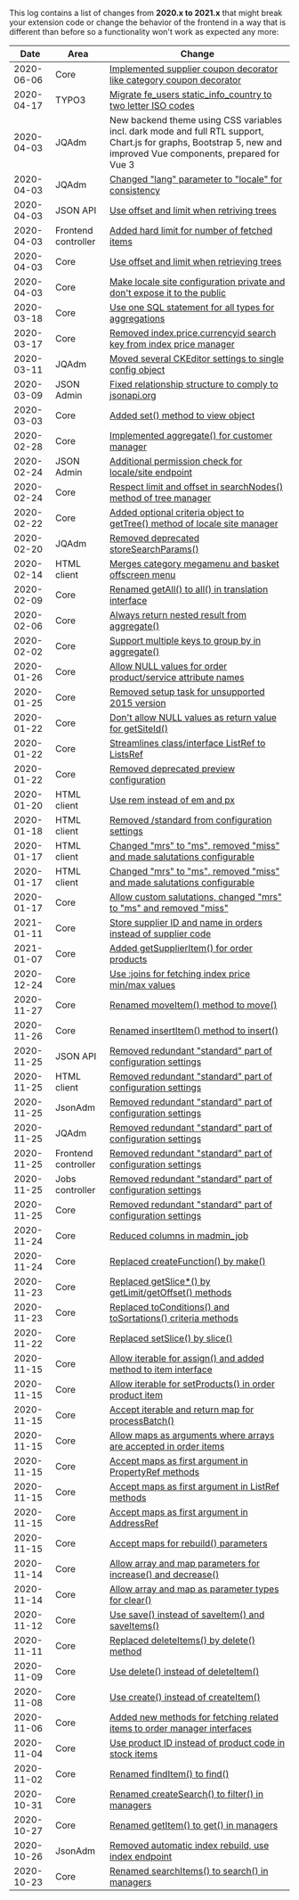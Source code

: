 This log contains a list of changes from **2020.x to 2021.x** that might break your extension code or change the behavior of the frontend in a way that is different than before so a functionality won't work as expected any more:

| Date | Area | Change
| ---- | ---- | ------
| 2020-06-06 | Core | [Implemented supplier coupon decorator like category coupon decorator](https://github.com/aimeos/aimeos-core/commit/29143b29fbebb1569d1164c72fd6d2e7140a3819)
| 2020-04-17 | TYPO3 | [Migrate fe_users static_info_country to two letter ISO codes](https://github.com/aimeos/ai-typo3/commit/4d4460a9f95cbc4d11d77c0cc41d5d25f2dec12b)
| 2020-04-03 | JQAdm | New backend theme using CSS variables incl. dark mode and full RTL support, Chart.js for graphs, Bootstrap 5, new and improved Vue components, prepared for Vue 3
| 2020-04-03 | JQAdm | [Changed "lang" parameter to "locale" for consistency](https://github.com/aimeos/aimeos-core/commit/091ba43da4a0d5307efe8507c065dd9aedf637d2)
| 2020-04-03 | JSON API | [Use offset and limit when retriving trees](https://github.com/aimeos/aimeos-core/commit/db2adfdf3ab4eab9d0d57460d7ca3c9364fd9a08)
| 2020-04-03 | Frontend controller | [Added hard limit for number of fetched items](https://github.com/aimeos/aimeos-core/commit/db2adfdf3ab4eab9d0d57460d7ca3c9364fd9a08)
| 2020-04-03 | Core | [Use offset and limit when retrieving trees](https://github.com/aimeos/aimeos-core/commit/274c2e097f66e12bb4a4156eeaa9ac3b6637686a)
| 2020-04-03 | Core | [Make locale site configuration private and don't expose it to the public](https://github.com/aimeos/aimeos-core/commit/d8f180bd080558427b93f0dbc484315bdbfbc231)
| 2020-03-18 | Core | [Use one SQL statement for all types for aggregations](https://github.com/aimeos/aimeos-core/commit/bfb011570c461f78f7e1e9d316f444093ca0c5e2)
| 2020-03-17 | Core | [Removed index.price.currencyid search key from index price manager](https://github.com/aimeos/aimeos-core/commit/aed68108e27bb66be82a4e3ece58d0a6727abe63)
| 2020-03-11 | JQAdm | [Moved several CKEditor settings to single config object](https://github.com/aimeos/aimeos-core/commit/494d111edee02ae2c137d07b6e1ce4314278f3cb)
| 2020-03-09 | JSON Admin | [Fixed relationship structure to comply to jsonapi.org](https://github.com/aimeos/aimeos-core/commit/4bc83dda20aca4b0001cf04a7ebaf98ae6adc97e)
| 2020-03-03 | Core | [Added set() method to view object](https://github.com/aimeos/aimeos-core/commit/1b6bab82e8e7f6520033797d6539819be8b7229e)
| 2020-02-28 | Core | [Implemented aggregate() for customer manager](https://github.com/aimeos/aimeos-core/commit/b36bceaa85e7397b0453e2e57906165833a92921)
| 2020-02-24 | JSON Admin | [Additional permission check for locale/site endpoint](https://github.com/aimeos/aimeos-core/commit/5c94ce93400d19a1df8dcb547689614e576e1eef)
| 2020-02-24 | Core | [Respect limit and offset in searchNodes() method of tree manager](https://github.com/aimeos/aimeos-core/commit/55d649905d485ab578ba291092b812dcceafad22)
| 2020-02-22 | Core | [Added optional criteria object to getTree() method of locale site manager](https://github.com/aimeos/aimeos-core/commit/6ae50ca4c8c3461297d76431e1505b2094f06293)
| 2020-02-20 | JQAdm | [Removed deprecated storeSearchParams()](https://github.com/aimeos/aimeos-core/commit/9d7fcfbedeaa2128b6a8786baee3fb44bf1230bc)
| 2020-02-14 | HTML client | [Merges category megamenu and basket offscreen menu](https://github.com/aimeos/aimeos-core/commit/6d034c1299aea4128db72d971986968a39570e23)
| 2020-02-09 | Core | [Renamed getAll() to all() in translation interface](https://github.com/aimeos/aimeos-core/commit/17beff2cc1ca2f384ff458a8df17578287ba16d3)
| 2020-02-06 | Core | [Always return nested result from aggregate()](https://github.com/aimeos/aimeos-core/commit/a700cfb3886772961002f66eecb3d2fcee88349a)
| 2020-02-02 | Core | [Support multiple keys to group by in aggregate()](https://github.com/aimeos/aimeos-core/commit/ef305a273543357fbd8251d0b5112dc3328c6592)
| 2020-01-26 | Core | [Allow NULL values for order product/service attribute names](https://github.com/aimeos/aimeos-core/commit/d5ffbf8a488b59893110e45457c0decdcad6c785)
| 2020-01-25 | Core | [Removed setup task for unsupported 2015 version](https://github.com/aimeos/aimeos-core/commit/0c133e69f17e7dd4be4668e8d1f9bfa4b1f94e32)
| 2020-01-22 | Core | [Don't allow NULL values as return value for getSiteId()](https://github.com/aimeos/aimeos-core/commit/ad9957606e5482bafc2bc1b9a552fd359c91f459)
| 2020-01-22 | Core | [Streamlines class/interface ListRef to ListsRef](https://github.com/aimeos/aimeos-core/commit/5b1518f26b57503f2ff82cb36657e908ce06123d)
| 2020-01-22 | Core | [Removed deprecated preview configuration](https://github.com/aimeos/aimeos-core/commit/5b2d70f38cc5a9bc28d8d9598c4dca6b7897d85f)
| 2020-01-20 | HTML client | [Use rem instead of em and px](https://github.com/aimeos/aimeos-core/commit/385fd4b0af47fd6ad9f8fffd549004bed7b1454a)
| 2020-01-18 | HTML client | [Removed /standard from configuration settings](https://github.com/aimeos/aimeos-core/commit/8f410cad3e0cbcb84e0fc919e2bd44fa20dc0e09)
| 2020-01-17 | HTML client | [Changed "mrs" to "ms", removed "miss" and made salutations configurable](https://github.com/aimeos/aimeos-core/commit/6dd487c79ad0ba4aefa35c03e022086e8beb8f04)
| 2020-01-17 | HTML client | [Changed "mrs" to "ms", removed "miss" and made salutations configurable](https://github.com/aimeos/aimeos-core/commit/6dd487c79ad0ba4aefa35c03e022086e8beb8f04)
| 2020-01-17 | Core | [Allow custom salutations, changed "mrs" to "ms" and removed "miss"](https://github.com/aimeos/aimeos-core/commit/502a5130a72297029bcff5376d3249afa8f76b9f)
| 2021-01-11 | Core | [Store supplier ID and name in orders instead of supplier code](https://github.com/aimeos/aimeos-core/commit/617f99737173e14490c6b9a163337dd2e748f909)
| 2021-01-07 | Core | [Added getSupplierItem() for order products](https://github.com/aimeos/aimeos-core/commit/447389cbdf56709a35c66a0f65dab5702d5688de)
| 2020-12-24 | Core | [Use :joins for fetching index price min/max values](https://github.com/aimeos/aimeos-core/commit/31b257694bc008c239b762b6b9ba04ff8ac9f009)
| 2020-11-27 | Core | [Renamed moveItem() method to move()](https://github.com/aimeos/aimeos-core/commit/02025ccb753b035834ebef9eec01d497b1eecca4)
| 2020-11-26 | Core | [Renamed insertItem() method to insert()](https://github.com/aimeos/aimeos-core/commit/4d123865d7ba5957c80dfe36473983ed69cd70db)
| 2020-11-25 | JSON API | [Removed redundant "standard" part of configuration settings](https://github.com/aimeos/ai-client-jsonapi/commit/d8ec5ab3cd16dde779083f315024af31ccd33785)
| 2020-11-25 | HTML client | [Removed redundant "standard" part of configuration settings](https://github.com/aimeos/ai-client-html/commit/e847801ebd336f18ecd240952af424a5b2debd7f)
| 2020-11-25 | JsonAdm | [Removed redundant "standard" part of configuration settings](https://github.com/aimeos/ai-admin-jsonadm/commit/3c86b18ebe162fe02d711938e444c2b7798795e2)
| 2020-11-25 | JQAdm | [Removed redundant "standard" part of configuration settings](https://github.com/aimeos/ai-admin-jqadm/commit/050cbacdec44f288d8b89106f41885a3fc44bb25)
| 2020-11-25 | Frontend controller | [Removed redundant "standard" part of configuration settings](https://github.com/aimeos/ai-controller-frontend/commit/63db5e3544fa6e2f04a36a39e5ded3c11356714e)
| 2020-11-25 | Jobs controller | [Removed redundant "standard" part of configuration settings](https://github.com/aimeos/ai-controller-jobs/commit/c3a39647097ff6917a2378503c64f54260d7ef6c)
| 2020-11-25 | Core | [Removed redundant "standard" part of configuration settings](https://github.com/aimeos/aimeos-core/commit/542199dbd474ac4239506bfc8b70c3619088d9e2)
| 2020-11-24 | Core | [Reduced columns in madmin_job](https://github.com/aimeos/aimeos-core/commit/c833131844549d027dd5677eb806da605dde5462)
| 2020-11-24 | Core | [Replaced createFunction() by make()](https://github.com/aimeos/aimeos-core/commit/b4a5c9d532fb5f6c9dd63e049654db943ca69384)
| 2020-11-23 | Core | [Replaced getSlice*() by getLimit/getOffset() methods](https://github.com/aimeos/aimeos-core/commit/fcecccde2e88455d77c5a2e44b1576bacf9ab544)
| 2020-11-23 | Core | [Replaced toConditions() and toSortations() criteria methods](https://github.com/aimeos/aimeos-core/commit/d28ec6be0ef70680a502488377afa003ffd50e39)
| 2020-11-22 | Core | [Replaced setSlice() by slice()](https://github.com/aimeos/aimeos-core/commit/2b663ddd336e44f04d060f1ccfe187cf9d622381)
| 2020-11-15 | Core | [Allow iterable for assign() and added method to item interface](https://github.com/aimeos/aimeos-core/commit/fdf3580f1a89551e71476189bdfee55864714b8c)
| 2020-11-15 | Core | [Allow iterable for setProducts() in order product item](https://github.com/aimeos/aimeos-core/commit/be7cb96017816217ead8831751878f871b535a74)
| 2020-11-15 | Core | [Accept iterable and return map for processBatch()](https://github.com/aimeos/aimeos-core/commit/5b8b71d0d99adc1515332b7b0d87b00353c40e72)
| 2020-11-15 | Core | [Allow maps as arguments where arrays are accepted in order items](https://github.com/aimeos/aimeos-core/commit/d97fe0835146d5a8a7d184dbf9b7dc84c52ed716)
| 2020-11-15 | Core | [Accept maps as first argument in PropertyRef methods](https://github.com/aimeos/aimeos-core/commit/56f5869e969523406528fad8e30f6d06f618186e)
| 2020-11-15 | Core | [Accept maps as first argument in ListRef methods](https://github.com/aimeos/aimeos-core/commit/63a026a2a5b3bc0f739164dda5cef947588f3e6b)
| 2020-11-15 | Core | [Accept maps as first argument in AddressRef](https://github.com/aimeos/aimeos-core/commit/b19f17961f22eb55061903d41fb17c1f8d3d9944)
| 2020-11-15 | Core | [Accept maps for rebuild() parameters](https://github.com/aimeos/aimeos-core/commit/af54ba02c767e13835a1c3228937377d51f8c461)
| 2020-11-14 | Core | [Allow array and map parameters for increase() and decrease()](https://github.com/aimeos/aimeos-core/commit/123da69230593c1924c147820273f80479298826)
| 2020-11-14 | Core | [Allow array and map as parameter types for clear()](https://github.com/aimeos/aimeos-core/commit/954807a093b91485052304febad5a04071e7353b)
| 2020-11-12 | Core | [Use save() instead of saveItem() and saveItems()](https://github.com/aimeos/aimeos-core/commit/e46bf6f45388e390b500286b8ced541f20b219af)
| 2020-11-11 | Core | [Replaced deleteItems() by delete() method](https://github.com/aimeos/aimeos-core/commit/2e8c1ee93202fbadb940ef635909dc28e07bdbe6)
| 2020-11-09 | Core | [Use delete() instead of deleteItem()](https://github.com/aimeos/aimeos-core/commit/455e7a595793e3d1189008bca9aa48d192fb5617)
| 2020-11-08 | Core | [Use create() instead of createItem()](https://github.com/aimeos/aimeos-core/commit/64adbefbf5d7f472c4b13406c9c322f2c9212304)
| 2020-11-06 | Core | [Added new methods for fetching related items to order manager interfaces](https://github.com/aimeos/aimeos-core/commit/6702616f301224a1d6a9682d664523aa3c7cb5b4)
| 2020-11-04 | Core | [Use product ID instead of product code in stock items](https://github.com/aimeos/aimeos-core/commit/4e310f848564db4f7d91aced99a6106f82144227)
| 2020-11-02 | Core | [Renamed findItem() to find()](https://github.com/aimeos/aimeos-core/commit/1697791461838ceb281816047c56d873f6ceb376)
| 2020-10-31 | Core | [Renamed createSearch() to filter() in managers](https://github.com/aimeos/aimeos-core/commit/cae5a7731e40ed29673bb5db1ddaa74aebbcbdd3)
| 2020-10-27 | Core | [Renamed getItem() to get() in managers](https://github.com/aimeos/aimeos-core/commit/b9f346283e85335fb52c1f7d47c928fd5bee2a05)
| 2020-10-26 | JsonAdm | [Removed automatic index rebuild, use index endpoint](https://github.com/aimeos/aimeos-core/commit/362136f59f375626234e7b0cc462c3b48bb9292e)
| 2020-10-23 | Core | [Renamed searchItems() to search() in managers](https://github.com/aimeos/aimeos-core/commit/060e0f72b7f3f66d5ff069165a64c79177307c98)